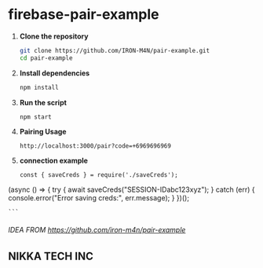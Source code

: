 <!-- @format -->

# firebase-pair-example

1. **Clone the repository**

   ```bash
   git clone https://github.com/IRON-M4N/pair-example.git
   cd pair-example
   ```

2. **Install dependencies**
   ```bash
   npm install
   ```
3. **Run the script**

   ```bash
   npm start
   ```

4. **Pairing Usage**

   ```
   http://localhost:3000/pair?code=+6969696969
   ```

5. **connection example**
   ```
   const { saveCreds } = require('./saveCreds');
   ```

(async () => {
try {
await saveCreds("SESSION-IDabc123xyz");
} catch (err) {
console.error("Error saving creds:", err.message);
}
})();

    ```

###### IDEA FROM https://github.com/iron-m4n/pair-example

## NIKKA TECH INC
